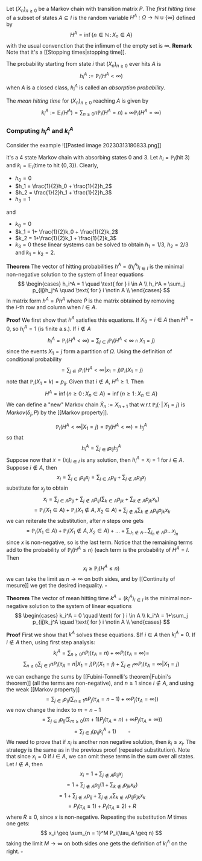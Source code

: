 Let $(X_n)_{n \geq 0}$ be a Markov chain with transition matrix $P$. 
The _first hitting time_ of a subset of states $A \subseteq I$ is the random variable $H^A: \Omega \to \mathbb{N} \cup \{\infty\}$ defined by
$$
H^A = \inf \{n \in \mathbb{N} \,:\, X_n \in A\}
$$
with the usual convenction that the infimum of the empty set is $\infty$.
**Remark** Note that it's a [[Stopping times|stopping time]].

The probability starting from state $i$ that $(X_n)_{n\geq 0}$ ever hits $A$ is
$$
h_i^A := \mathbb{P}_i(H^A < \infty)
$$
when $A$ is a closed class, $h_i^A$ is called an _absorption probability_.

The _mean hitting time_ for $(X_n)_{n\geq 0}$ reaching $A$ is given by
$$
k_i^A := \mathbb{E}_i(H^A) = \sum_{n \geq 0} n \mathbb{P}_i(H^A = n) + \infty \mathbb{P}_i(H^A = \infty)
$$
### Computing $h_i^A$ and $k_i^A$ 

Consider the example
![[Pasted image 20230313180833.png]]

it's a $4$ state Markov chain with absorbing states $0$ and $3$.
Let $h_i = \mathbb{P}_i(\text{hit }3)$ and  $k_i = \mathbb{E}_i(\text{time to hit } \{0,3\})$. 
Clearly,

- $h_0 = 0$
- $h_1 = \frac{1}{2}h_0 + \frac{1}{2}h_2$
- $h_2 = \frac{1}{2}h_1 + \frac{1}{2}h_3$
- $h_3 = 1$

and
- $k_0 = 0$
- $k_1 = 1+ \frac{1}{2}k_0 + \frac{1}{2}k_2$
- $k_2 = 1+\frac{1}{2}k_1 + \frac{1}{2}k_3$
- $k_3 = 0$
these linear systems can be solved to obtain $h_1 = 1/3$, $h_2 = 2/3$ and $k_1=k_2 = 2$.

**Theorem** The vector of hitting probabilities $h^A = (h_i^A)_{i \in I}$ is the minimal non-negative solution to the system of linear equations
$$
\begin{cases}
h_i^A = 1 \quad \text{ for } i \in A \\
h_i^A = \sum_j p_{ij}h_j^A \quad \text{ for } i \notin A \\
\end{cases}
$$
In matrix form $h^A = \tilde P h^A$ where $\tilde P$ is the matrix obtained by removing  
the $i$-th row and column when $i \in A$.

**Proof** We first show that $h^A$ satisfies this equations. If $X_0 = i \in A$ then $H^A = 0$, so $h_i^A = 1$ (is finite a.s.).
If $i \notin A$ 
$$
h_i^A = \mathbb{P}_i(H^A < \infty) = \sum_{j \in I} \mathbb{P}_i(H^A < \infty \,\cap\, X_1 = j)
$$
since the events $X_1 = j$ form a partition of $\Omega$. Using the definition of conditional probability
$$
= \sum_{j \in I} \mathbb{P}_i(H^A < \infty \vert x_1 = j) \mathbb{P}_i(X_1 = j)
$$
note that $\mathbb{P}_i(X_1 = k) = p_{ij}$. 
Given that $i \notin A$, $H^A \geq 1$. Then 
$$
H^A = \inf \{n \geq 0 \,:\, X_n \in A\} = \inf \{n \geq 1 \,:\, X_n \in A\}
$$
We can define a "new" Markov chain $\tilde X_n := X_{n+1}$ that w.r.t $\mathbb{P}_i(\cdot \,|\, X_1 = j)$ is $Markov(\delta_j, P)$ by the [[Markov property]].

$$
\mathbb{P}_i(H^A < \infty \vert X_1=j) = \mathbb{P}_j(H^A < \infty) = h_j^A
$$
so that 
$$
h_i^A = \sum_{j \in I} p_{ij}h_j^A
$$
Suppose now that $x = (x_i)_{i \in I}$ is any solution, then $h_i^A = x_i = 1$ for $i \in A$. Suppose $i \notin A$, then
$$
x_i = \sum_{j \in I} p_{ij}x_j = \sum_{j \in A} p_{ij} + \sum_{j \notin A} p_{ij}x_j
$$
substitute for $x_j$ to obtain
$$
x_i = \sum_{j \in A} p_{ij} + \sum_{j \notin A} p_{ij}\left(\sum_{k \in A} p_{jk} + \sum_{k \notin A} p_{jk}x_k\right)
$$
$$
= \mathbb{P}_i(X_1 \in A) + \mathbb{P}_i(X_1 \notin A,\, X_2 \in A) + \sum_{j \notin A}\sum_{k\notin A} p_{ij}p_{jk}x_k
$$
we can reiterate the substitution, after $n$ steps one gets
$$
= \mathbb{P}_i(X_1 \in A) + \mathbb{P}_i(X_1 \notin A,\, X_2 \in A)+ \dots + \sum_{J_1 \notin A}\dots \sum_{j_n \notin A} p\dots x_{j_n}
$$
since $x$ is non-negative, so is the last term. Notice that the remaining terms add to the probability of $\mathbb{P}_i(H^A \leq n)$ (each term is the probability of $H^A = l$. Then
$$
x_i \geq \mathbb{P}_i(H^A \leq n)
$$
we can take the limit as $n\to\infty$ on both sides, and by [[Continuity of mesure]] we get the desired inequality. $\square$

**Theorem** The vector of mean hitting time  $k^A = (k_i^A)_{i \in I}$ is the minimal non-negative solution to the system of linear equations
$$
\begin{cases}
k_i^A = 0 \quad \text{ for } i \in A \\
k_i^A = 1+\sum_j p_{ij}k_j^A \quad \text{ for } i \notin A \\
\end{cases}
$$

**Proof** First we show that $k^A$ solves these equations. $If $i \in A$ then $k_i^A = 0$. If $i \notin A$ then, using first step analysis:
$$
k_i^A = \sum_{n \geq 0} nP_i(\tau_A = n) + \infty P_i(\tau_A = \infty) = 
$$
$$
\sum_{n \geq 0}\sum_{j \in I} nP_i(\tau_A = n|X_1 = j)P_i(X_1=j) + \sum_{j \in I}\infty P_i(\tau_A = \infty| X_1=j)
$$

we can exchange the sums by [[Fubini-Tonnelli's theorem|Fubini's theorem]] (all the terms are non-negative), and $n\geq 1$ since $i \notin A$, and using the weak [[Markov property]]
$$
= \sum_{j \in I}p_{ij}\left( \sum_{n\geq 1}nP_j(\tau_A = n-1) + \infty P_j(\tau_A = \infty)\right)
$$
we now change the index to $m = n-1$ 
$$
= \sum_{j \in I}p_{ij}\left( \sum_{m\geq 0}(m+1)P_j(\tau_A = n) + \infty P_j(\tau_A = \infty)\right)
$$
$$
= \sum_{j \in I} (p_{ij}k_j^A + 1) \qquad \square
$$
We need to prove that if $x_i$ is another non negative solution, then $k_i \leq x_i$. The strategy is the same as in the previous proof (repeated substitution). Note that since $x_i = 0$ if $i \in A$, we can omit these terms in the sum over all states. 
Let $i \notin A$, then
$$
x_i = 1 + \sum_{j \notin A} p_{ij}x_j
$$
$$
= 1 + \sum_{j \notin A} p_{ij}\left( 1+\sum_{k \notin I} p_{jk}x_k\right)
$$
$$
= 1 + \sum_{j \notin A} p_{ij} + \sum_{j \notin A}\sum_{k \notin A}p_{ij}p_{jk}x_k
$$
$$
= P_i(\tau_A \geq 1) + P_i(\tau_A \geq 2) + R
$$
where $R \geq 0$, since $x$ is non-negative. Repeating the substitution $M$ times one gets:
$$
x_i \geq \sum_{n = 1}^M P_i(\tau_A \geq n)
$$
taking the limit $M \to \infty$ on both sides one gets the definition of $k_i^A$ on the right. $\square$


